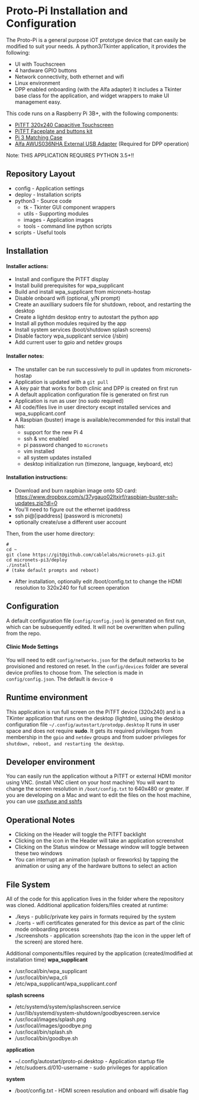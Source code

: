 # Proto-Pi Installation and Configuration

The Proto-Pi is a general purpose iOT prototype device that can easily be modified to suit your needs. A python3/Tkinter application, it provides the following:
 - UI with Touchscreen
 - 4 hardware GPIO buttons
 - Network connectivity, both ethernet and wifi
 - Linux environment
 - DPP enabled onboarding (with the Alfa adapter)
It includes a Tkinter base class for the application, and widget wrappers to make UI management easy. 

This code runs on a Raspberry Pi 3B+, with the following components:

 - [PiTFT 320x240 Capacitive Touchscreen](https://www.adafruit.com/product/2423)
 - [PiTFT Faceplate and buttons kit](https://www.adafruit.com/product/2807)
 - [Pi 3 Matching Case](https://www.adafruit.com/product/2253)
 - [Alfa AWUS036NHA External USB Adapter](https://www.amazon.com/gp/product/B004Y6MIXS/ref=ppx_yo_dt_b_search_asin_title?ie=UTF8&psc=1) (Required for DPP operation)

Note: THIS APPLICATION REQUIRES PYTHON 3.5+!!

## Repository Layout
 - config - Application settings
 - deploy - Installation scripts
 - python3 - Source code
 	- tk - Tkinter GUI component wrappers
 	- utils - Supporting modules
 	- images - Application images
 	- tools - command line python scripts
 - scripts - Useful tools

## Installation

#### Installer actions:
 - Install and configure the PiTFT display
 - Install build prerequisites for wpa_supplicant
 - Build and install wpa_supplicant from micronets-hostap
 - Disable onboard wifi (optional, y/N prompt)
 - Create an auxilliary sudoers file for shutdown, reboot, and restarting the desktop
 - Create a lightdm desktop entry to autostart the python app
 - Install all python modules required by the app
 - Install system services (boot/shutdown splash screens)
 - Disable factory wpa_supplicant service (/sbin)
 - Add current user to gpio and netdev groups

#### Installer notes:
 - The unstaller can be run successively to pull in updates from micronets-hostap
 - Application is updated with a `git pull`
 - A key pair that works for both clinic and DPP is created on first run
 - A default application configuration file is generated on first run
 - Application is run as user (no sudo required)
 - All code/files live in user directory except installed services and wpa_supplicant.conf
 - A Raspbian (buster) image is available/recommended for this install that has:
   + support for the new Pi 4
   + ssh & vnc enabled
   + pi password changed to `micronets`
   + vim installed
   + all system updates installed
   + desktop initialization run (timezone, language, keyboard, etc)

#### Installation instructions:
 - Download and burn raspbian image onto SD card:
   https://www.dropbox.com/s/37ygauo02ltxirf/raspbian-buster-ssh-updates.zip?dl=0
 - You'll need to figure out the ethernet ipaddress
 - ssh pi@[ipaddress] (password is micronets)
 - optionally create/use a different user account

 Then, from the user home directory:
 ```
 #
 cd ~
 git clone https://git@github.com/cablelabs/micronets-pi3.git
 cd micronets-pi3/deploy
 ./install
 # (take default prompts and reboot)
```
 - After installation, optionally edit /boot/config.txt to change the HDMI resolution to 320x240 for full screen operation
 
## Configuration
A default configuration file (`config/config.json`) is generated on first run, which can be subsequently edited. It will not be overwritten when pulling from the repo.
#### Clinic Mode Settings
You will need to edit `config/networks.json` for the default networks to be provisioned and restored on reset.
In the `config/devices` folder are several device profiles to choose from. The selection is made in `config/config.json`. The default is `device-0`

## Runtime environment
This application is run full screen on the PiTFT device (320x240) and is a TKinter application that runs on the desktop (lightdm), using the desktop configuration file `~/.config/autostart/protodpp.desktop`
It runs in user space and does not require **sudo**. It gets its required privileges from membership in the `gpio` and `netdev` groups and from sudoer privileges for `shutdown, reboot, and restarting the desktop`.

## Developer environment
You can easily run the application without a PiTFT or external HDMI monitor using VNC. (install VNC client on your host machine)
You will want to change the screen resolution in `/boot/config.txt` to 640x480 or greater.
If you are developing on a Mac and want to edit the files on the host machine, you can use [osxfuse and sshfs](https://osxfuse.github.io/)

## Operational Notes
- Clicking on the Header will toggle the PiTFT backlight
- Clicking on the icon in the Header will take an application screenshot
- Clicking on the Status window or Message window will toggle between these two windows
- You can interrupt an animation (splash or fireworks) by tapping the animation or using any of the hardware buttons to select an action

## File System
All of the code for this application lives in the folder where the repository was cloned. Additional application folders/files created at runtime:
 - ./keys - public/private key pairs in formats required by the system
 - ./certs - wifi certificates generated for this device as part of the clinic mode onboarding process
 - ./screenshots - application screenshots (tap the icon in the upper left of the screen) are stored here.

Additional components/files required by the application (created/modified at installation time)
**wpa_supplicant**
 - /usr/local/bin/wpa_supplicant
 - /usr/local/bin/wpa_cli
 - /etc/wpa_supplicant/wpa_supplicant.conf

**splash screens**
 - /etc/systemd/system/splashscreen.service
 - /usr/lib/systemd/system-shutdown/goodbyescreen.service
 - /usr/local/images/splash.png
 - /usr/local/images/goodbye.png
 - /usr/local/bin/splash.sh
 - /usr/local/bin/goodbye.sh

**application**
 - ~/.config/autostart/proto-pi.desktop - Application startup file
 - /etc/sudoers.d/010-username - sudo privileges for application

**system**
 - /boot/config.txt - HDMI screen resolution and onboard wifi disable flag
